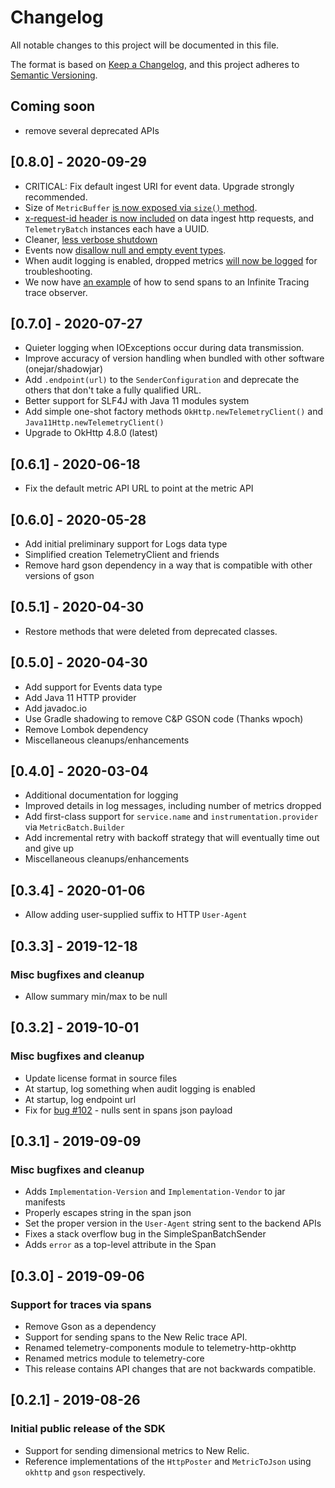 # Changelog
All notable changes to this project will be documented in this file.

The format is based on [Keep a Changelog](https://keepachangelog.com/en/1.0.0/),
and this project adheres to [Semantic Versioning](https://semver.org/spec/v2.0.0.html).

## Coming soon
- remove several deprecated APIs

## [0.8.0] - 2020-09-29
- CRITICAL: Fix default ingest URI for event data. Upgrade strongly recommended.
- Size of `MetricBuffer` [is now exposed via `size()` method](https://github.com/newrelic/newrelic-telemetry-sdk-java/pull/215).
- [x-request-id header is now included](https://github.com/newrelic/newrelic-telemetry-sdk-java/pull/218) on data ingest http requests, and `TelemetryBatch` instances each have a UUID.
- Cleaner, [less verbose shutdown](https://github.com/newrelic/newrelic-telemetry-sdk-java/pull/220)
- Events now [disallow null and empty event types](https://github.com/newrelic/newrelic-telemetry-sdk-java/pull/221/files).
- When audit logging is enabled, dropped metrics [will now be logged](https://github.com/newrelic/newrelic-telemetry-sdk-java/pull/222) for troubleshooting.
- We now have [an example](https://github.com/newrelic/newrelic-telemetry-sdk-java/blob/main/telemetry_examples/src/main/java/com/newrelic/telemetry/examples/SpanToTraceObserverExample.java) of how to send spans to an Infinite Tracing trace observer.


## [0.7.0] - 2020-07-27
- Quieter logging when IOExceptions occur during data transmission.
- Improve accuracy of version handling when bundled with other software (onejar/shadowjar)
- Add `.endpoint(url)` to the `SenderConfiguration` and deprecate the others that don't take a fully qualified URL.
- Better support for SLF4J with Java 11 modules system
- Add simple one-shot factory methods `OkHttp.newTelemetryClient()` and `Java11Http.newTelemetryClient()`
- Upgrade to OkHttp 4.8.0 (latest)  

## [0.6.1] - 2020-06-18
- Fix the default metric API URL to point at the metric API

## [0.6.0] - 2020-05-28
- Add initial preliminary support for Logs data type
- Simplified creation TelemetryClient and friends
- Remove hard gson dependency in a way that is compatible with other versions of gson

## [0.5.1] - 2020-04-30
- Restore methods that were deleted from deprecated classes.

## [0.5.0] - 2020-04-30
- Add support for Events data type
- Add Java 11 HTTP provider
- Add javadoc.io
- Use Gradle shadowing to remove C&P GSON code (Thanks wpoch)
- Remove Lombok dependency
- Miscellaneous cleanups/enhancements

## [0.4.0] - 2020-03-04
- Additional documentation for logging
- Improved details in log messages, including number of metrics dropped
- Add first-class support for `service.name` and `instrumentation.provider` via `MetricBatch.Builder`
- Add incremental retry with backoff strategy that will eventually time out and give up
- Miscellaneous cleanups/enhancements 
 
## [0.3.4] - 2020-01-06
- Allow adding user-supplied suffix to HTTP `User-Agent`

## [0.3.3] - 2019-12-18
### Misc bugfixes and cleanup
- Allow summary min/max to be null 

## [0.3.2] - 2019-10-01
### Misc bugfixes and cleanup
- Update license format in source files
- At startup, log something when audit logging is enabled
- At startup, log endpoint url
- Fix for [bug #102](https://github.com/newrelic/newrelic-telemetry-sdk-java/issues/102) - nulls sent in spans json payload

## [0.3.1] - 2019-09-09
### Misc bugfixes and cleanup
- Adds `Implementation-Version` and `Implementation-Vendor` to jar manifests
- Properly escapes string in the span json
- Set the proper version in the `User-Agent` string sent to the backend APIs
- Fixes a stack overflow bug in the SimpleSpanBatchSender
- Adds `error` as a top-level attribute in the Span

## [0.3.0] - 2019-09-06
### Support for traces via spans
- Remove Gson as a dependency
- Support for sending spans to the New Relic trace API.
- Renamed telemetry-components module to telemetry-http-okhttp
- Renamed metrics module to telemetry-core
- This release contains API changes that are not backwards compatible.

## [0.2.1] - 2019-08-26
### Initial public release of the SDK
- Support for sending dimensional metrics to New Relic.
- Reference implementations of the `HttpPoster` and `MetricToJson` using `okhttp` and `gson` respectively.

